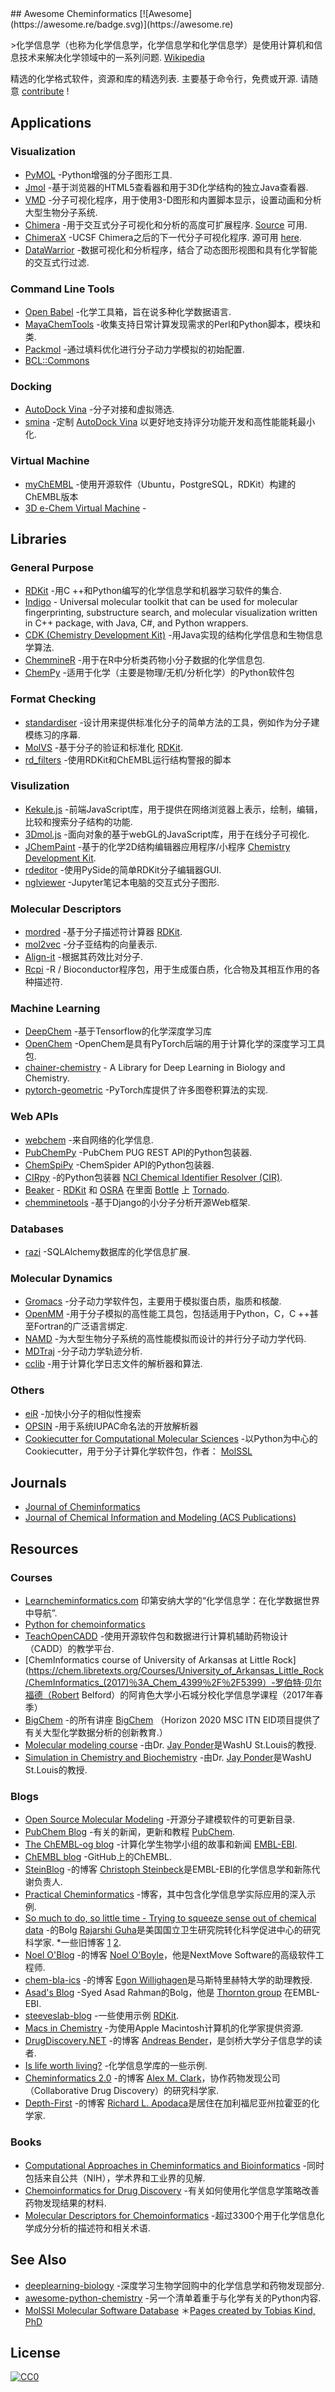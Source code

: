 <div class="github-widget" data-repo="hsiaoyi0504/awesome-cheminformatics"></div>
<script async src="https://pagead2.googlesyndication.com/pagead/js/adsbygoogle.js"></script><ins class="adsbygoogle" style="display:block" data-ad-client="ca-pub-6890694312814945" data-ad-slot="5473692530" data-ad-format="auto"  data-full-width-responsive="true"></ins><script>(adsbygoogle = window.adsbygoogle || []).push({});</script>
## Awesome Cheminformatics [![Awesome](https://awesome.re/badge.svg)](https://awesome.re)

&gt;化学信息学（也称为化学信息学，化学信息学和化学信息学）是使用计算机和信息技术来解决化学领域中的一系列问题. [Wikipedia](https://en.wikipedia.org/wiki/Cheminformatics)

 精选的化学格式软件，资源和库的精选列表.  主要基于命令行，免费或开源.  请随意 [contribute](https://github.com/hsiaoyi0504/awesome-cheminformatics/blob/master/CONTRIBUTING.md) !



## Applications

<a id="app-visualization"></a>
### Visualization

* [PyMOL](https://sourceforge.net/projects/pymol/) -Python增强的分子图形工具.
* [Jmol](http://jmol.sourceforge.net/) -基于浏览器的HTML5查看器和用于3D化学结构的独立Java查看器.
* [VMD](http://www.ks.uiuc.edu/Research/vmd/) -分子可视化程序，用于使用3-D图形和内置脚本显示，设置动画和分析大型生物分子系统.
* [Chimera](https://www.cgl.ucsf.edu/chimera/) -用于交互式分子可视化和分析的高度可扩展程序. [Source](https://www.cgl.ucsf.edu/chimera/docs/sourcecode.html) 可用.
* [ChimeraX](https://www.cgl.ucsf.edu/chimerax/)  -UCSF Chimera之后的下一代分子可视化程序.  源可用 [here](https://www.cgl.ucsf.edu/chimerax/docs/devel/conventions.html).
* [DataWarrior](http://www.openmolecules.org/datawarrior/index.html) -数据可视化和分析程序，结合了动态图形视图和具有化学智能的交互式行过滤.

<a id="app-cmd"></a>
### Command Line Tools

* [Open Babel](http://openbabel.org/wiki/Main_Page) -化学工具箱，旨在说多种化学数据语言.
* [MayaChemTools](http://www.mayachemtools.org/index.html) -收集支持日常计算发现需求的Perl和Python脚本，模块和类.
* [Packmol](http://m3g.iqm.unicamp.br/packmol/home.shtml) -通过填料优化进行分子动力学模拟的初始配置.
* [BCL::Commons](http://meilerlab.org/index.php/bclcommons/show/b_apps_id/1)

<a id="app-docking"></a>
### Docking

* [AutoDock Vina](http://vina.scripps.edu/) -分子对接和虚拟筛选.
* [smina](https://sourceforge.net/projects/smina/) -定制 [AutoDock Vina](http://vina.scripps.edu/) 以更好地支持评分功能开发和高性能能耗最小化.

<a id="app-virtual"></a>
### Virtual Machine

* [myChEMBL](http://chembl.blogspot.com/2015/07/mychembl-20-has-landed.html) -使用开源软件（Ubuntu，PostgreSQL，RDKit）构建的ChEMBL版本
* [3D e-Chem Virtual Machine](https://github.com/3D-e-Chem/3D-e-Chem-VM) - 

## Libraries

<a id="lib-general"></a>
### General Purpose

* [RDKit](http://www.rdkit.org/) -用C ++和Python编写的化学信息学和机器学习软件的集合.
* [Indigo](https://github.com/epam/Indigo) - Universal molecular toolkit that can be used for molecular fingerprinting, substructure search, and molecular visualization written in C++ package, with Java, C#, and Python wrappers.
* [CDK (Chemistry Development Kit)](https://sourceforge.net/projects/cdk/) -用Java实现的结构化学信息和生物信息学算法.
* [ChemmineR](https://www.bioconductor.org/packages/release/bioc/vignettes/ChemmineR/inst/doc/ChemmineR.html) -用于在R中分析类药物小分子数据的化学信息包.
* [ChemPy](https://github.com/bjodah/chempy) -适用于化学（主要是物理/无机/分析化学）的Python软件包

<a id="lib-format"></a>
### Format Checking

* [standardiser](https://wwwdev.ebi.ac.uk/chembl/extra/francis/standardiser/) -设计用来提供标准化分子的简单方法的工具，例如作为分子建模练习的序幕.
* [MolVS](https://github.com/mcs07/MolVS) -基于分子的验证和标准化 [RDKit](http://www.rdkit.org/).
* [rd_filters](https://github.com/PatWalters/rd_filters) -使用RDKit和ChEMBL运行结构警报的脚本

<a id="lib-visualization"></a>
### Visulization

* [Kekule.js](http://partridgejiang.github.io/Kekule.js/) -前端JavaScript库，用于提供在网络浏览器上表示，绘制，编辑，比较和搜索分子结构的功能.
* [3Dmol.js](https://github.com/3dmol/3Dmol.js) -面向对象的基于webGL的JavaScript库，用于在线分子可视化.
* [JChemPaint](https://github.com/JChemPaint/jchempaint) -基于的化学2D结构编辑器应用程序/小程序 [Chemistry Development Kit](https://sourceforge.net/projects/cdk/).
* [rdeditor](https://github.com/EBjerrum/rdeditor) -使用PySide的简单RDKit分子编辑器GUI.
* [nglviewer](http://nglviewer.org/nglview/latest/) -Jupyter笔记本电脑的交互式分子图形.

<a id="lib-des"></a>
### Molecular Descriptors

* [mordred](https://github.com/mordred-descriptor/mordred) -基于分子描述符计算器 [RDKit](http://www.rdkit.org/).
* [mol2vec](https://github.com/samoturk/mol2vec) -分子亚结构的向量表示.
* [Align-it](http://silicos-it.be.s3-website-eu-west-1.amazonaws.com/software/align-it/1.0.4/align-it.html#alignit-generating-pharmacophore-points) -根据其药效比对分子.
* [Rcpi](https://nanx.me/Rcpi/index.html) -R / Bioconductor程序包，用于生成蛋白质，化合物及其相互作用的各种描述符.

<a id="lib-ml"></a>
### Machine Learning

* [DeepChem](https://github.com/deepchem/deepchem) -基于Tensorflow的化学深度学习库
* [OpenChem](https://github.com/Mariewelt/OpenChem) -OpenChem是具有PyTorch后端的用于计算化学的深度学习工具包.
* [chainer-chemistry](https://github.com/pfnet-research/chainer-chemistry) - A Library for Deep Learning in Biology and Chemistry.
* [pytorch-geometric](https://pytorch-geometric.readthedocs.io/en/latest/) -PyTorch库提供了许多图卷积算法的实现.

<a id="lib-web"></a>
### Web APIs

* [webchem](https://github.com/ropensci/webchem) -来自网络的化学信息.
* [PubChemPy](http://pubchempy.readthedocs.io) -PubChem PUG REST API的Python包装器.
* [ChemSpiPy](http://chemspipy.readthedocs.org) -ChemSpider API的Python包装器.
* [CIRpy](http://cirpy.readthedocs.org/) -的Python包装器 [NCI Chemical Identifier Resolver (CIR)](https://cactus.nci.nih.gov/chemical/structure).
* [Beaker](https://github.com/chembl/chembl_beaker) - [RDKit](http://www.rdkit.org/) 和 [OSRA](https://cactus.nci.nih.gov/osra/) 在里面 [Bottle](http://bottlepy.org/docs/dev/) 上 [Tornado](http://www.tornadoweb.org/en/stable/).
* [chemminetools](https://github.com/girke-lab/chemminetools) -基于Django的小分子分析开源Web框架.

<a id="lib-db"></a>
### Databases

* [razi](https://github.com/rvianello/razi) -SQLAlchemy数据库的化学信息扩展.

<a id="lib-md"></a>
### Molecular Dynamics

* [Gromacs](http://www.gromacs.org/) -分子动力学软件包，主要用于模拟蛋白质，脂质和核酸.
* [OpenMM](http://openmm.org/) -用于分子模拟的高性能工具包，包括适用于Python，C，C ++甚至Fortran的广泛语言绑定.
* [NAMD](https://www.ks.uiuc.edu/Research/namd/) -为大型生物分子系统的高性能模拟而设计的并行分子动力学代码.
* [MDTraj](https://github.com/mdtraj/mdtraj) -分子动力学轨迹分析.
* [cclib](https://github.com/cclib/cclib) -用于计算化学日志文件的解析器和算法.

<a id="lib-others"></a>
### Others

* [eiR](https://github.com/girke-lab/eiR) -加快小分子的相似性搜索
* [OPSIN](https://bitbucket.org/dan2097/opsin/downloads/) -用于系统IUPAC命名法的开放解析器
* [Cookiecutter for Computational Molecular Sciences](https://github.com/MolSSI/cookiecutter-cms) -以Python为中心的Cookiecutter，用于分子计算化学软件包，作者： [MolSSL](https://molssi.org/)

## Journals

* [Journal of Cheminformatics](https://jcheminf.biomedcentral.com/)
* [Journal of Chemical Information and Modeling (ACS Publications)](https://pubs.acs.org/journal/jcisd8)

## Resources

### Courses

* [Learncheminformatics.com](http://learncheminformatics.com/) 印第安纳大学的“化学信息学：在化学数据世界中导航”.
* [Python for chemoinformatics](https://github.com/Mishima-syk/py4chemoinformatics)
* [TeachOpenCADD](https://github.com/volkamerlab/TeachOpenCADD) -使用开源软件包和数据进行计算机辅助药物设计（CADD）的教学平台.
* [ChemInformatics course of University of Arkansas at Little Rock](https://chem.libretexts.org/Courses/University_of_Arkansas_Little_Rock/ChemInformatics_(2017)％3A_Chem_4399％2F％2F5399）-罗伯特·贝尔福德（Robert Belford）的阿肯色大学小石城分校化学信息学课程（2017年春季）
* [BigChem](http://bigchem.eu/alllectures) -的所有讲座 [BigChem](http://bigchem.eu/) （Horizo​​n 2020 MSC ITN EID项目提供了有关大型化学数据分析的创新教育.）
* [Molecular modeling course](https://dasher.wustl.edu/chem478/) -由Dr. [Jay Ponder](https://dasher.wustl.edu/)是WashU St.Louis的教授.
* [Simulation in Chemistry and Biochemistry](https://dasher.wustl.edu/chem430/) -由Dr. [Jay Ponder](https://dasher.wustl.edu/)是WashU St.Louis的教授.

### Blogs

* [Open Source Molecular Modeling](https://opensourcemolecularmodeling.github.io/README.html) -开源分子建模软件的可更新目录.
* [PubChem Blog](https://pubchemblog.ncbi.nlm.nih.gov/) -有关的新闻，更新和教程 [PubChem](https://pubchem.ncbi.nlm.nih.gov/).
* [The ChEMBL-og blog](http://chembl.blogspot.tw/) -计算化学生物学小组的故事和新闻 [EMBL-EBI](https://www.ebi.ac.uk/).
* [ChEMBL blog](http://chembl.github.io/) -GitHub上的ChEMBL.
* [SteinBlog](http://www.steinbeck-molecular.de/steinblog/) -的博客 [Christoph Steinbeck](http://www.steinbeck-molecular.de/steinblog/index.php/about/)是EMBL-EBI的化学信息学和新陈代谢负责人.
* [Practical Cheminformatics](http://practicalcheminformatics.blogspot.com/) -博客，其中包含化学信息学实际应用的深入示例.
* [So much to do, so little time - Trying to squeeze sense out of chemical data](http://blog.rguha.net/) -的Bolg [Rajarshi Guha](http://blog.rguha.net/?page_id=8)是美国国立卫生研究院转化科学促进中心的研究科学家.
 *一些旧博客 [1](https://rguha.wordpress.com/) [2](http://www.rguha.net/index.html).
* [Noel O'Blog](http://baoilleach.blogspot.tw/) -的博客 [Noel O'Boyle](https://www.redbrick.dcu.ie/~noel/)，他是NextMove Software的高级软件工程师.
* [chem-bla-ics](http://chem-bla-ics.blogspot.tw/) -的博客 [Egon Willighagen](http://egonw.github.io/)是马斯特里赫特大学的助理教授.
* [Asad's Blog](https://chembioinfo.com/) -Syed Asad Rahman的Bolg，他是 [Thornton group](http://www.ebi.ac.uk/research/thornton) 在EMBL-EBI.
* [steeveslab-blog](http://asteeves.github.io/) -一些使用示例 [RDKit](http://www.rdkit.org/).
* [Macs in Chemistry](http://www.macinchem.org/) -为使用Apple Macintosh计算机的化学家提供资源.
* [DrugDiscovery.NET](http://www.drugdiscovery.net/) -的博客 [Andreas Bender](http://www.andreasbender.de/)，是剑桥大学分子信息学的读者.
* [Is life worth living?](https://iwatobipen.wordpress.com/) -化学信息学库的一些示例.
* [Cheminformatics 2.0](https://cheminf20.org/) -的博客 [Alex M. Clark](https://twitter.com/aclarkxyz)，协作药物发现公司（Collaborative Drug Discovery）的研究科学家.
* [Depth-First](https://depth-first.com/) -的博客 [Richard L. Apodaca](https://depth-first.com/about/)是居住在加利福尼亚州拉霍亚的化学家.

### Books

* [Computational Approaches in Cheminformatics and Bioinformatics](https://books.google.com/books/about/Computational_Approaches_in_Cheminformat.html?id=bLqV4rYQoYsC) -同时包括来自公共（NIH），学术界和工业界的见解.
* [Chemoinformatics for Drug Discovery](https://onlinelibrary.wiley.com/doi/book/10.1002/9781118742785) -有关如何使用化学信息学策略改善药物发现结果的材料.
* [Molecular Descriptors for Chemoinformatics](https://onlinelibrary.wiley.com/doi/book/10.1002/9783527628766) -超过3300个用于化学信息化学成分分析的描述符和相关术语.

<a id="see-also"></a>
## See Also

* [deeplearning-biology](https://github.com/hussius/deeplearning-biology#chemoinformatics-and-drug-discovery-) -深度学习生物学回购中的化学信息学和药物发现部分.
* [awesome-python-chemistry](https://github.com/lmmentel/awesome-python-chemistry) -另一个清单着重于与化学有关的Python内容.
* [MolSSI Molecular Software Database](https://molssi.org/software-search/)
＊[Pages created by Tobias Kind, PhD](https://fiehnlab.ucdavis.edu/staff/kind/metabolomics)

## License

[![CC0](http://mirrors.creativecommons.org/presskit/buttons/88x31/svg/cc-zero.svg)](https://creativecommons.org/publicdomain/zero/1.0/)
